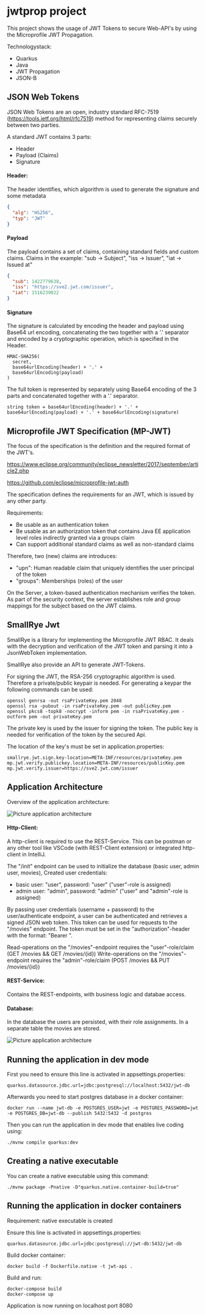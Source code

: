# jwtprop project

This project shows the usage of JWT Tokens to secure Web-API's by using the Microprofile JWT Propagation.

Technologystack:
- Quarkus 
- Java
- JWT Propagation
- JSON-B

## JSON Web Tokens
JSON Web Tokens are an open, industry standard RFC-7519 (https://tools.ietf.org/html/rfc7519) method for representing claims securely between two parties.

A standard JWT contains 3 parts:
- Header
- Payload (Claims)
- Signature

#### Header:
The header identifies, which algorithm is used to generate the signature and some metadata
```json
{
  "alg": "HS256",
  "typ": "JWT"
}
```

#### Payload
The payload contains a set of claims, containing standard fields and custom claims.
Claims in the example: "sub -> Subject", "iss -> Issuer", "iat -> Issued at" 
```json
{
  "sub": 1422779638,
  "iss": "https://sve2.jwt.com/issuer",
  "iat": 1516239022
}
```

#### Signature
The signature is calculated by encoding the header and payload using Base64 url encoding, concatenating the two together with a '.' separator and encoded by a cryptographic operation, which is specified in the Header.
```
HMAC-SHA256(
  secret,
  base64urlEncoding(header) + '.' +
  base64urlEncoding(payload)
)
```

The full token is represented by separately using Base64 encoding of the 3 parts and concatenated together with a '.' separator.
```
string token = base64urlEncoding(header) + '.' + base64urlEncoding(payload) + '.' + base64urlEncoding(signature)
```

## Microprofile JWT Specification (MP-JWT)
The focus of the specification is the definition and the required format of the JWT's. 

https://www.eclipse.org/community/eclipse_newsletter/2017/september/article2.php

https://github.com/eclipse/microprofile-jwt-auth

The specification defines the requirements for an JWT, which is issued by any other party.

Requirements:
- Be usable as an authentication token
- Be usable as an authorization token that contains Java EE application level roles indirectly granted via a groups claim
- Can support additional standard claims as well as non-standard claims

Therefore, two (new) claims are introduces:
- "upn": Human readable claim that uniquely identifies the user principal of the token
- "groups": Memberships (roles) of the user 

On the Server, a token-based authentication mechanism verifies the token. As part of the security context, the server establishes 
role and group mappings for the subject based on the JWT claims. 


## SmallRye Jwt
SmallRye is a library for implementing the Microprofile JWT RBAC. It deals with the decryption 
and verification of the JWT token and parsing it into a JsonWebToken implementation.

SmallRye also provide an API to generate JWT-Tokens. 

For signing the JWT, the RSA-256 cryptographic algorithm is used. Therefore a private/public keypair is needed.
For generating a keypar the following commands can be used:
```
openssl genrsa -out rsaPrivateKey.pem 2048
openssl rsa -pubout -in rsaPrivateKey.pem -out publicKey.pem
openssl pkcs8 -topk8 -nocrypt -inform pem -in rsaPrivateKey.pem -outform pem -out privateKey.pem
```

The private key is used by the issuer for signing the token.
The public key is needed for verification of the token by the secured Api.

The location of the key's must be set in application.properties:
```
smallrye.jwt.sign.key-location=META-INF/resources/privateKey.pem
mp.jwt.verify.publickey.location=META-INF/resources/publicKey.pem
mp.jwt.verify.issuer=https://sve2.jwt.com/issuer
```

## Application Architecture

Overview of the application architecture:

![Picture application architecture](https://github.com/sve2-2021ss/jee-hahn/blob/master/doc/architecture.png)

#### Http-Client:
A http-client is required to use the REST-Service. This can be postman or any other tool like VSCode (with REST-Client extension) or 
integrated http-client in IntelliJ.

The "/init" endpoint can be used to initialize the database (basic user, admin user, movies),
Created user credentials:
- basic user: "user", password: "user" ("user"-role is assigned)
- admin user: "admin", password: "admin" ("user" and "admin"-role is assigned)

By passing user credentials (username + password) to the user/authenticate endpoint, a user can be authenticated and retrieves a signed JSON web token.
This token can be used for requests to the "/movies" endpoint. The token must be set in the "authorization"-header with the format: "Bearer <token>".

Read-operations on the "/movies"-endpoint requires the "user"-role/claim (GET /movies && GET /movies/{id})
Write-operations on the "/movies"-endpoint requires the "admin"-role/claim (POST /movies && PUT /movies/{id})

#### REST-Service:
Contains the REST-endpoints, with business logic and databae access.

#### Database:

In the database the users are persisted, with their role assignments.
In a separate table the movies are stored.

![Picture application architecture](https://github.com/sve2-2021ss/jee-hahn/blob/master/doc/database_model.png)

## Running the application in dev mode

First you need to ensure this line is activated in appsettings.properties:
```
quarkus.datasource.jdbc.url=jdbc:postgresql://localhost:5432/jwt-db
```

Afterwards you need to start postgres database in a docker container:
```shell script
docker run --name jwt-db -e POSTGRES_USER=jwt -e POSTGRES_PASSWORD=jwt -e POSTGRES_DB=jwt-db --publish 5432:5432 -d postgres
```

Then you can run the application in dev mode that enables live coding using:

```shell script
./mvnw compile quarkus:dev
```

## Creating a native executable

You can create a native executable using this command:

```shell script
./mvnw package -Pnative -D"quarkus.native.container-build=true"
```

## Running the application in docker containers

Requirement: native executable is created

Ensure this line is activated in appsettings.properties:
```
quarkus.datasource.jdbc.url=jdbc:postgresql://jwt-db:5432/jwt-db
```

Build docker container:

```shell script
docker build -f Dockerfile.native -t jwt-api .
```

Build and run:

```shell script
docker-compose build
docker-compose up
```

Application is now running on localhost port 8080